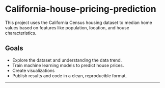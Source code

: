 # California-house-pricing-prediction

This project uses the California Census housing dataset to median home values based on features like population, location, and house characteristics.

## Goals 
- Explore the dataset and understanding the data trend.
- Train machine learning models to predict house prices.
- Create visualizations
- Publish results and code in a clean, reproducible format.

--- 
